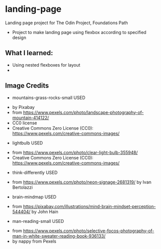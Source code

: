 # landing-page
Landing page project for The Odin Project, Foundations Path
- Project to make landing page using flexbox according to specified design

## What I learned:
- Using nested flexboxes for layout
-

## Image Credits

- mountains-grass-rocks-small USED
* by Pixabay
* from https://www.pexels.com/photo/landscape-photography-of-mountain-414122/
* CC0 license
* Creative Commons Zero License (CC0): https://www.pexels.com/creative-commons-images/
- lightbulb USED
* from https://www.pexels.com/photo/clear-light-bulb-355948/
*  Creative Commons Zero License (CC0): https://www.pexels.com/creative-commons-images/
- think-differently USED
* from https://www.pexels.com/photo/neon-signage-2681319/  by Ivan Bertolazzi
- brain-mindmap USED
* from https://pixabay.com/illustrations/mind-brain-mindset-perception-544404/ by John Hain
- man-reading-small USED
* from https://www.pexels.com/photo/selective-focos-photography-of-man-in-white-sweater-reading-book-936133/
* by nappy from Pexels


 

